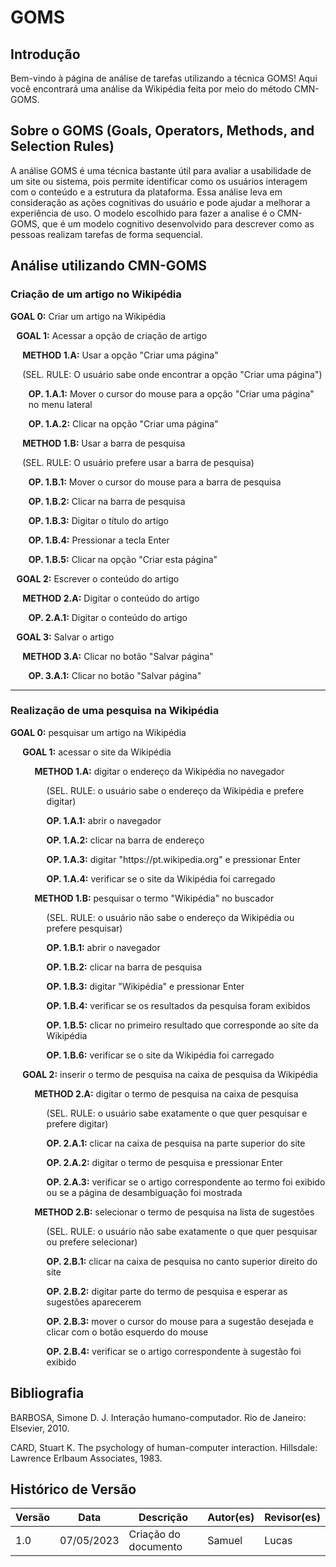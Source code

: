 # GOMS

## Introdução

Bem-vindo à página de análise de tarefas utilizando a técnica GOMS! Aqui você encontrará uma análise da Wikipédia feita por meio do método CMN-GOMS.

## Sobre o GOMS (Goals, Operators, Methods, and Selection Rules)

A análise GOMS é uma técnica bastante útil para avaliar a usabilidade de um site ou sistema, pois permite identificar como os usuários interagem com o conteúdo e a estrutura da plataforma. Essa análise leva em consideração as ações cognitivas do usuário e pode ajudar a melhorar a experiência de uso. O modelo escolhido para fazer a analise é o CMN-GOMS, que é um modelo cognitivo desenvolvido para descrever como as pessoas realizam tarefas de forma sequencial.

## Análise utilizando CMN-GOMS

### Criação de um artigo no Wikipédia

**GOAL 0:** Criar um artigo na Wikipédia

<p style="padding-left: 1vw"><b>GOAL 1:</b> Acessar a opção de criação de artigo</p>

<p style="padding-left: 2vw"><b>METHOD 1.A:</b> Usar a opção "Criar uma página"</p>

<p style="padding-left: 2vw">(SEL. RULE: O usuário sabe onde encontrar a opção "Criar uma página")</p>

<p style="padding-left: 3vw"><b>OP. 1.A.1:</b> Mover o cursor do mouse para a opção "Criar uma página" no menu lateral</p>

<p style="padding-left: 3vw"><b>OP. 1.A.2:</b> Clicar na opção "Criar uma página"</p>

<p style="padding-left: 2vw"><b>METHOD 1.B:</b> Usar a barra de pesquisa</p>

<p style="padding-left: 2vw">(SEL. RULE: O usuário prefere usar a barra de pesquisa)</p>

<p style="padding-left: 3vw"><b>OP. 1.B.1:</b> Mover o cursor do mouse para a barra de pesquisa</p>

<p style="padding-left: 3vw"><b>OP. 1.B.2:</b> Clicar na barra de pesquisa</p>

<p style="padding-left: 3vw"><b>OP. 1.B.3:</b> Digitar o título do artigo</p>

<p style="padding-left: 3vw"><b>OP. 1.B.4:</b> Pressionar a tecla Enter</p>

<p style="padding-left: 3vw"><b>OP. 1.B.5:</b> Clicar na opção "Criar esta página"</p>

<p style="padding-left: 1vw"><b>GOAL 2:</b> Escrever o conteúdo do artigo</p>

<p style="padding-left: 2vw"><b>METHOD 2.A:</b> Digitar o conteúdo do artigo</p>

<p style="padding-left: 3vw"><b>OP. 2.A.1:</b> Digitar o conteúdo do artigo</p>

<p style="padding-left: 1vw"><b>GOAL 3:</b> Salvar o artigo</p>

<p style="padding-left: 2vw"><b>METHOD 3.A:</b> Clicar no botão "Salvar página"</p>

<p style="padding-left: 3vw"><b>OP. 3.A.1:</b> Clicar no botão "Salvar página"</p>

<hr/>

### Realização de uma pesquisa na Wikipédia

<p style="padding-left: 0vw"><b>GOAL 0:</b> pesquisar um artigo na Wikipédia</p>

<p style="padding-left: 2vw"><b>GOAL 1:</b> acessar o site da Wikipédia</p>

<p style="padding-left: 4vw"><b>METHOD 1.A:</b> digitar o endereço da Wikipédia no navegador</p>

<p style="padding-left: 6vw">(SEL. RULE: o usuário sabe o endereço da Wikipédia e prefere digitar)</p>

<p style="padding-left: 6vw"><b>OP. 1.A.1:</b> abrir o navegador</p>

<p style="padding-left: 6vw"><b>OP. 1.A.2:</b> clicar na barra de endereço</p>

<p style="padding-left: 6vw"><b>OP. 1.A.3:</b> digitar "https://pt.wikipedia.org" e pressionar Enter</p>

<p style="padding-left: 6vw"><b>OP. 1.A.4:</b> verificar se o site da Wikipédia foi carregado</p>

<p style="padding-left: 4vw"><b>METHOD 1.B:</b> pesquisar o termo "Wikipédia" no buscador</p>

<p style="padding-left: 6vw">(SEL. RULE: o usuário não sabe o endereço da Wikipédia ou prefere pesquisar)</p>

<p style="padding-left: 6vw"><b>OP. 1.B.1:</b> abrir o navegador</p> <p style="padding-left: 6vw"><b>OP. 1.B.2:</b> clicar na barra de pesquisa</p>

<p style="padding-left: 6vw"><b>OP. 1.B.3:</b> digitar "Wikipédia" e pressionar Enter</p> <p style="padding-left: 6vw"><b>OP. 1.B.4:</b> verificar se os resultados da pesquisa foram exibidos</p>

<p style="padding-left: 6vw"><b>OP. 1.B.5:</b> clicar no primeiro resultado que corresponde ao site da Wikipédia</p>

<p style="padding-left: 6vw"><b>OP. 1.B.6:</b> verificar se o site da Wikipédia foi carregado</p>

<p style="padding-left: 2vw"><b>GOAL 2:</b> inserir o termo de pesquisa na caixa de pesquisa da Wikipédia</p>

<p style="padding-left: 4vw"><b>METHOD 2.A:</b> digitar o termo de pesquisa na caixa de pesquisa</p>

<p style="padding-left: 6vw">(SEL. RULE: o usuário sabe exatamente o que quer pesquisar e prefere digitar)</p>

<p style="padding-left: 6vw"><b>OP. 2.A.1:</b> clicar na caixa de pesquisa na parte superior do site</p>

<p style="padding-left: 6vw"><b>OP. 2.A.2:</b> digitar o termo de pesquisa e pressionar Enter</p>

<p style="padding-left: 6vw"><b>OP. 2.A.3:</b> verificar se o artigo correspondente ao termo foi exibido ou se a página de desambiguação foi mostrada</p>

<p style="padding-left: 4vw"><b>METHOD 2.B:</b> selecionar o termo de pesquisa na lista de sugestões</p>

<p style="padding-left: 6vw">(SEL. RULE: o usuário não sabe exatamente o que quer pesquisar ou prefere selecionar)</p>

<p style="padding-left: 6vw"><b>OP. 2.B.1:</b> clicar na caixa de pesquisa no canto superior direito do site</p>

<p style="padding-left: 6vw"><b>OP. 2.B.2:</b> digitar parte do termo de pesquisa e esperar as sugestões aparecerem</p>

<p style="padding-left: 6vw"><b>OP. 2.B.3:</b> mover o cursor do mouse para a sugestão desejada e clicar com o botão esquerdo do mouse</p>

<p style="padding-left: 6vw"><b>OP. 2.B.4:</b> verificar se o artigo correspondente à sugestão foi exibido</p>

## Bibliografia

BARBOSA, Simone D. J. Interação humano-computador. Rio de Janeiro: Elsevier, 2010.

CARD, Stuart K. The psychology of human-computer interaction. Hillsdale: Lawrence Erlbaum Associates, 1983.


## Histórico de Versão

| Versão | Data       | Descrição            | Autor(es) | Revisor(es) |
| ------ | ---------- | -------------------- | --------- | ----------- |
| 1.0    | 07/05/2023 | Criação do documento | Samuel    | Lucas       |



















































































